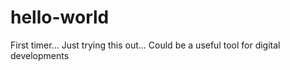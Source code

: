 # hello-world
First timer...
Just trying this out... Could be a useful tool for digital developments
